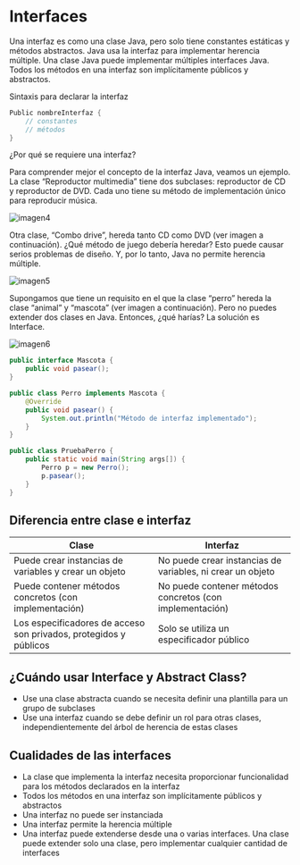 # Interfaces

Una interfaz es como una clase Java, pero solo tiene constantes estáticas y métodos abstractos. Java usa la interfaz para implementar herencia múltiple. Una clase Java puede implementar múltiples interfaces Java. Todos los métodos en una interfaz son implícitamente públicos y abstractos.

Sintaxis para declarar la interfaz

```java
Public nombreInterfaz {
	// constantes
	// métodos
}
```

¿Por qué se requiere una interfaz?

Para comprender mejor el concepto de la interfaz Java, veamos un ejemplo. La clase “Reproductor multimedia” tiene dos subclases: reproductor de CD y reproductor de DVD. Cada uno tiene su método de implementación único para reproducir música.

![imagen4](./Im%C3%A1genes/imagen4.png)

Otra clase, “Combo drive”, hereda tanto CD como DVD (ver imagen a continuación).
¿Qué método de juego debería heredar? Esto puede causar serios problemas de diseño. Y,
por lo tanto, Java no permite herencia múltiple.

![imagen5](./Im%C3%A1genes/imagen5.png)

Supongamos que tiene un requisito en el que la clase “perro” hereda la clase “animal” y
“mascota” (ver imagen a continuación). Pero no puedes extender dos clases en
Java. Entonces, ¿qué harías? La solución es Interface.

![imagen6](./Im%C3%A1genes/imagen6.png)

```java
public interface Mascota {
	public void pasear();
}

public class Perro implements Mascota {
	@Override
	public void pasear() {
		System.out.println("Método de interfaz implementado");
	}
}

public class PruebaPerro {
	public static void main(String args[]) {
		Perro p = new Perro();
		p.pasear();
	}
}
```

## Diferencia entre clase e interfaz

| Clase | Interfaz |
| --- | --- |
| Puede crear instancias de variables y crear un objeto | No puede crear instancias de variables, ni crear un objeto |
| Puede contener métodos concretos (con implementación) | No puede contener métodos concretos (con implementación) |
| Los especificadores de acceso son privados, protegidos y públicos | Solo se utiliza un especificador público |

## ¿Cuándo usar Interface y Abstract Class?

- Use una clase abstracta cuando se necesita definir una plantilla para un grupo de subclases
- Use una interfaz cuando se debe definir un rol para otras clases, independientemente del árbol de herencia de estas clases

## Cualidades de las interfaces

- La clase que implementa la interfaz necesita proporcionar funcionalidad para los métodos declarados en la interfaz
- Todos los métodos en una interfaz son implícitamente públicos y abstractos
- Una interfaz no puede ser instanciada
- Una interfaz permite la herencia múltiple
- Una interfaz puede extenderse desde una o varias interfaces. Una clase puede extender solo una clase, pero implementar cualquier cantidad de interfaces